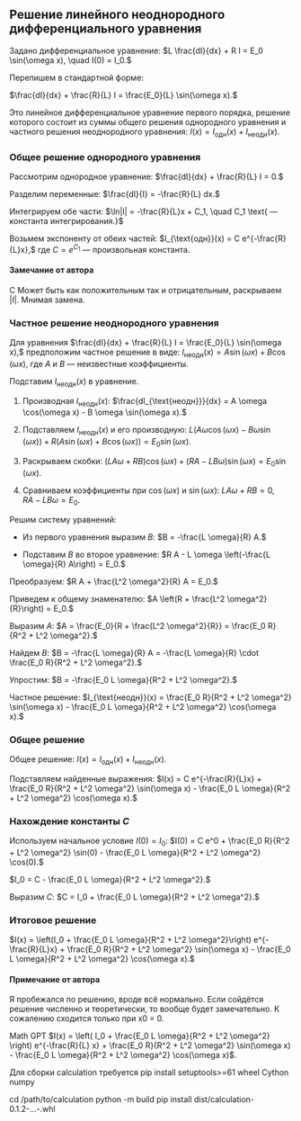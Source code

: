 <!-- \documentclass{article}
\usepackage{amsmath, amssymb}
\usepackage[utf8]{inputenc}

\begin{document} -->

## Решение линейного неоднородного дифференциального уравнения

Задано дифференциальное уравнение:
$L \frac{dI}{dx} + R I = E_0 \sin(\omega x), \quad I(0) = I_0.$

Перепишем в стандартной форме:

$\frac{dI}{dx} + \frac{R}{L} I = \frac{E_0}{L} \sin(\omega x).$


Это линейное дифференциальное уравнение первого порядка, решение которого состоит из суммы общего решения однородного уравнения и частного решения неоднородного уравнения:
$I(x) = I_{\text{одн}}(x) + I_{\text{неодн}}(x).$

### Общее решение однородного уравнения

Рассмотрим однородное уравнение:
$\frac{dI}{dx} + \frac{R}{L} I = 0.$

Разделим переменные:
$\frac{dI}{I} = -\frac{R}{L} dx.$

Интегрируем обе части:
$\ln|I| = -\frac{R}{L}x + C_1, \quad C_1 \text{ — константа интегрирования.}$

Возьмем экспоненту от обеих частей:
$I_{\text{одн}}(x) = C e^{-\frac{R}{L}x},$
где $C = e^{C_1}$ — произвольная константа.
#### Замечание от автора
С Может быть как положительным так и отрицательным, раскрываем $|I|$. Мнимая замена.
### Частное решение неоднородного уравнения

Для уравнения
$\frac{dI}{dx} + \frac{R}{L} I = \frac{E_0}{L} \sin(\omega x),$
предположим частное решение в виде:
$I_{\text{неодн}}(x) = A \sin(\omega x) + B \cos(\omega x),$
где $A$ и $B$ — неизвестные коэффициенты.

Подставим $I_{\text{неодн}}(x)$ в уравнение.

1. Производная $I_{\text{неодн}}(x)$:
$\frac{dI_{\text{неодн}}}{dx} = A \omega \cos(\omega x) - B \omega \sin(\omega x).$

2. Подставляем $I_{\text{неодн}}(x)$ и его производную:
$L \left(A \omega \cos(\omega x) - B \omega \sin(\omega x)\right) + R \left(A \sin(\omega x) + B \cos(\omega x)\right) = E_0 \sin(\omega x).$

3. Раскрываем скобки:
$(L A \omega + R B) \cos(\omega x) + (R A - L B \omega) \sin(\omega x) = E_0 \sin(\omega x).$

4. Сравниваем коэффициенты при $\cos(\omega x)$ и $\sin(\omega x)$:
$L A \omega + R B = 0, \quad R A - L B \omega = E_0.$

Решим систему уравнений:
- Из первого уравнения выразим $B$:
$B = -\frac{L \omega}{R} A.$

- Подставим $B$ во второе уравнение:
$R A - L \omega \left(-\frac{L \omega}{R} A\right) = E_0.$

Преобразуем:
$R A + \frac{L^2 \omega^2}{R} A = E_0.$

Приведем к общему знаменателю:
$A \left(R + \frac{L^2 \omega^2}{R}\right) = E_0.$

Выразим $A$:
$A = \frac{E_0}{R + \frac{L^2 \omega^2}{R}} = \frac{E_0 R}{R^2 + L^2 \omega^2}.$

Найдем $B$:
$B = -\frac{L \omega}{R} A = -\frac{L \omega}{R} \cdot \frac{E_0 R}{R^2 + L^2 \omega^2}.$

Упростим:
$B = -\frac{E_0 L \omega}{R^2 + L^2 \omega^2}.$

Частное решение:
$I_{\text{неодн}}(x) = \frac{E_0 R}{R^2 + L^2 \omega^2} \sin(\omega x) - \frac{E_0 L \omega}{R^2 + L^2 \omega^2} \cos(\omega x).$

### Общее решение

Общее решение:
$I(x) = I_{\text{одн}}(x) + I_{\text{неодн}}(x).$

Подставляем найденные выражения:
$I(x) = C e^{-\frac{R}{L}x} + \frac{E_0 R}{R^2 + L^2 \omega^2} \sin(\omega x) - \frac{E_0 L \omega}{R^2 + L^2 \omega^2} \cos(\omega x).$

### Нахождение константы $C$

Используем начальное условие $I(0) = I_0$:
$I(0) = C e^0 + \frac{E_0 R}{R^2 + L^2 \omega^2} \sin(0) - \frac{E_0 L \omega}{R^2 + L^2 \omega^2} \cos(0).$

$I_0 = C - \frac{E_0 L \omega}{R^2 + L^2 \omega^2}.$

Выразим $C$:
$C = I_0 + \frac{E_0 L \omega}{R^2 + L^2 \omega^2}.$

### Итоговое решение

$I(x) = \left(I_0 + \frac{E_0 L \omega}{R^2 + L^2 \omega^2}\right) e^{-\frac{R}{L}x} + \frac{E_0 R}{R^2 + L^2 \omega^2} \sin(\omega x) - \frac{E_0 L \omega}{R^2 + L^2 \omega^2} \cos(\omega x).$

#### Примечание от автора
Я пробежался по решению, вроде всё нормально. Если сойдётся решение численно и теоретически, то вообще будет замечательно. К сожалению сходится только при x0 = 0.

Math GPT $I(x) = \left( I_0 + \frac{E_0 L \omega}{R^2 + L^2 \omega^2} \right) e^{-\frac{R}{L} x} + \frac{E_0 R}{R^2 + L^2 \omega^2} \sin(\omega x) - \frac{E_0 L \omega}{R^2 + L^2 \omega^2} \cos(\omega x)$.

Для сборки calculation требуется 
pip install setuptools>=61 wheel Cython numpy

cd /path/to/calculation
python -m build
pip install dist/calculation-0.1.2-...-.whl